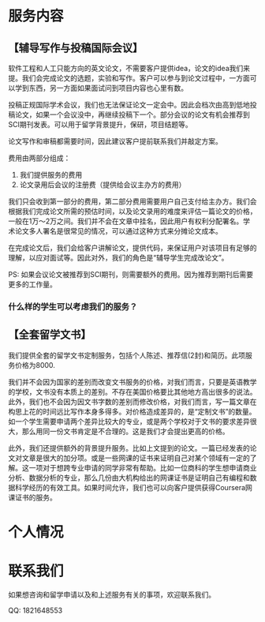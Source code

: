 
# 服务内容

## 【辅导写作与投稿国际会议】
软件工程和人工只能方向的英文论文，不需要客户提供idea，论文的idea我们来提。我们会完成论文的选题，实验和写作。客户可以参与到论文过程中，一方面可以学到东西，另一方面如果面试问到项目内容也心里有数。

投稿正规国际学术会议，我们也无法保证论文一定会中。因此会档次由高到低地投稿论文，如果一个会议没中，再继续投稿下一个。部分会议的论文有机会推荐到SCI期刊发表。可以用于留学背景提升，保研，项目结题等。

论文写作和审稿都需要时间，因此建议客户提前联系我们并敲定方案。

费用由两部分组成：

1. 我们提供服务的费用
2. 论文录用后会议的注册费（提供给会议主办方的费用）

我们只会收到第一部分的费用，第二部分费用需要用户自己支付给主办方。我们会根据我们完成论文所需的预估时间，以及论文录用的难度来评估一篇论文的价格，一般在1万～2万之间。我们并不会在文章中挂名，因此用户有权利分配署名。学术论文多人署名是很常见的情况，可以通过这种方式来分摊论文成本。

在完成论文后，我们会给客户讲解论文，提供代码，来保证用户对该项目有足够的理解，以应对面试等。因此对外，我们的角色是“辅导学生完成改论文”。

PS: 如果会议论文被推荐到SCI期刊，则需要额外的费用。因为推荐到期刊后需要更多的工作量。

### 什么样的学生可以考虑我们的服务？

## 【全套留学文书】

我们提供全套的留学文书定制服务，包括个人陈述、推荐信(2封)和简历。此项服务价格为8000. 

我们并不会因为国家的差别而改变文书服务的价格，对我们而言，只要是英语教学的学校，文书没有本质上的差别。不存在美国价格要比其他地方高出很多的说法。此外，我们也不会因为因文书字数的差别而修改价格，对我们而言，写一篇文章在构思上花的时间远比写作本身多得多。对价格造成差异的，是“定制文书”的数量。如一个学生需要申请两个差异比较大的专业，或是两个学校对于文书的要求差异很大，那么用同一份文书肯定是不合理的。这是我们才会提出更高的价格。

此外，我们还提供额外的背景提升服务。比如上文提到的论文。一篇已经发表的论文对文章是很大的加分项。或是一些网课的证书来证明自己对某个领域有一定的了解。这一项对于想跨专业申请的同学非常有帮助。比如一位商科的学生想申请商业分析、数据分析的专业，那么几份由大机构给出的网课证书是证明自己有编程和数据科学经历的有效工具。如果时间允许，我们也可以向客户提供获得Coursera网课证书的服务。

# 个人情况

# 联系我们

如果想咨询和留学申请以及和上述服务有关的事项，欢迎联系我们。

QQ: 1821648553

